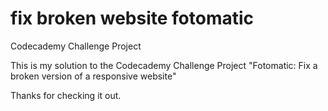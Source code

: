 # fix broken website fotomatic

Codecademy Challenge Project 

This is my solution to the Codecademy Challenge Project "Fotomatic: Fix a broken version of a responsive website"

Thanks for checking it out.

